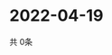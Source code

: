 # 2022-04-19
  共 0条

  <!-- BEGIN -->
  <!-- 最后更新时间Tue Apr 19 2022 22:04:48 GMT+0000 (Coordinated Universal Time) -->
  
  <!-- END -->
  
  